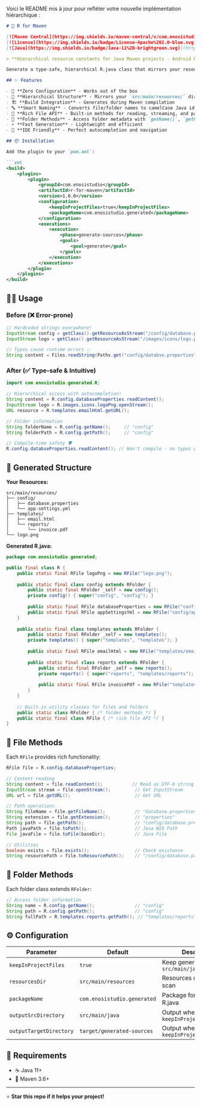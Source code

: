 Voici le README mis à jour pour refléter votre nouvelle implémentation hiérarchique :

```markdown
# 🚀 R for Maven

[![Maven Central](https://img.shields.io/maven-central/v/com.enosistudio/r-for-maven.svg)](https://central.sonatype.com/artifact/com.enosistudio/r-for-maven)
[![License](https://img.shields.io/badge/License-Apache%202.0-blue.svg)](https://opensource.org/licenses/Apache-2.0)
[![Java](https://img.shields.io/badge/Java-11%2B-brightgreen.svg)](https://openjdk.java.net/)

> **Hierarchical resource constants for Java Maven projects - Android R.java style for the JVM!**

Generate a type-safe, hierarchical R.java class that mirrors your resource directory structure. Access files and folders with intuitive syntax like `R.config.database.readContent()` while enjoying full IDE autocompletion and compile-time validation.

## ✨ Features

- 🎯 **Zero Configuration** - Works out of the box
- 📁 **Hierarchical Structure** - Mirrors your `src/main/resources/` directory tree
- 🏗️ **Build Integration** - Generates during Maven compilation  
- 🔤 **Smart Naming** - Converts file/folder names to camelCase Java identifiers
- 📖 **Rich File API** - Built-in methods for reading, streaming, and path manipulation
- 📂 **Folder Methods** - Access folder metadata with `getName()`, `getPath()`
- ⚡ **Fast Generation** - Lightweight and efficient
- 🔧 **IDE Friendly** - Perfect autocompletion and navigation

## 📦 Installation

Add the plugin to your `pom.xml`:

```xml
<build>
    <plugins>
        <plugin>
            <groupId>com.enosistudio</groupId>
            <artifactId>r-for-maven</artifactId>
            <version>1.0.0</version>
            <configuration>
                <keepInProjectFiles>true</keepInProjectFiles>
                <packageName>com.enosistudio.generated</packageName>
            </configuration>
            <executions>
                <execution>
                    <phase>generate-sources</phase>
                    <goals>
                        <goal>generate</goal>
                    </goals>
                </execution>
            </executions>
        </plugin>
    </plugins>
</build>
```

## 🏃‍♂️ Usage

### Before (❌ Error-prone)
```java
// Hardcoded strings everywhere!
InputStream config = getClass().getResourceAsStream("/config/database.properties");
InputStream logo = getClass().getResourceAsStream("/images/icons/logo.png");

// Typos cause runtime errors 💥
String content = Files.readString(Paths.get("config/databse.properties")); // Whoops!
```

### After (✅ Type-safe & Intuitive)
```java
import com.enosistudio.generated.R;

// Hierarchical access with autocompletion!
String content = R.config.databaseProperties.readContent();
InputStream logo = R.images.icons.logoPng.openStream();
URL resource = R.templates.emailHtml.getURL();

// Folder information
String folderName = R.config.getName();     // "config"
String folderPath = R.config.getPath();     // "config"

// Compile-time safety 🛡️
R.config.databseProperties.readContent(); // Won't compile - no typos possible!
```

## 📂 Generated Structure

**Your Resources:**
```
src/main/resources/
├── config/
│   ├── database.properties
│   └── app-settings.yml
├── templates/
│   ├── email.html
│   └── reports/
│       └── invoice.pdf
└── logo.png
```

**Generated R.java:**
```java
package com.enosistudio.generated;

public final class R {
    public static final RFile logoPng = new RFile("logo.png");
    
    public static final class config extends RFolder {
        public static final RFolder _self = new config();
        private config() { super("config", "config"); }
        
        public static final RFile databaseProperties = new RFile("config/database.properties");
        public static final RFile appSettingsYml = new RFile("config/app-settings.yml");
    }
    
    public static final class templates extends RFolder {
        public static final RFolder _self = new templates();
        private templates() { super("templates", "templates"); }
        
        public static final RFile emailHtml = new RFile("templates/email.html");
        
        public static final class reports extends RFolder {
            public static final RFolder _self = new reports();
            private reports() { super("reports", "templates/reports"); }
            
            public static final RFile invoicePdf = new RFile("templates/reports/invoice.pdf");
        }
    }
    
    // Built-in utility classes for files and folders
    public static class RFolder { /* folder methods */ }
    public static final class RFile { /* rich file API */ }
}
```

## 🔧 File Methods

Each `RFile` provides rich functionality:

```java
RFile file = R.config.databaseProperties;

// Content reading
String content = file.readContent();           // Read as UTF-8 string
InputStream stream = file.openStream();         // Get InputStream
URL url = file.getURL();                        // Get URL

// Path operations  
String fileName = file.getFileName();           // "database.properties"
String extension = file.getExtension();         // "properties" 
String path = file.getPath();                   // "config/database.properties"
Path javaPath = file.toPath();                  // Java NIO Path
File javaFile = file.toFile(baseDir);           // Java File

// Utilities
boolean exists = file.exists();                 // Check existence
String resourcePath = file.toResourcePath();    // "/config/database.properties"
```

## 📁 Folder Methods

Each folder class extends `RFolder`:

```java
// Access folder information
String name = R.config.getName();               // "config"
String path = R.config.getPath();               // "config" 
String fullPath = R.templates.reports.getPath(); // "templates/reports"
```

## ⚙️ Configuration

| Parameter | Default | Description |
|-----------|---------|-------------|
| `keepInProjectFiles` | `true` | Keep generated files in `src/main/java` |
| `resourcesDir` | `src/main/resources` | Resources directory to scan |
| `packageName` | `com.enosistudio.generated` | Package for generated R.java |
| `outputSrcDirectory` | `src/main/java` | Output when `keepInProjectFiles=true` |
| `outputTargetDirectory` | `target/generated-sources` | Output when `keepInProjectFiles=false` |

## 🔧 Requirements

- ☕ Java 11+
- 🔨 Maven 3.6+

---

⭐ **Star this repo if it helps your project!**
```